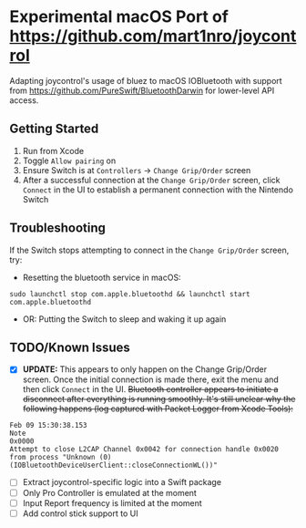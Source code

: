# Experimental macOS Port of https://github.com/mart1nro/joycontrol

Adapting joycontrol's usage of bluez to macOS IOBluetooth with support from https://github.com/PureSwift/BluetoothDarwin for lower-level API access.

## Getting Started

1. Run from Xcode
2. Toggle ```Allow pairing``` on
3. Ensure Switch is at ```Controllers``` -> ```Change Grip/Order``` screen
4. After a successful connection at the ```Change Grip/Order``` screen, click ```Connect``` in the UI to establish a permanent connection with the Nintendo Switch

## Troubleshooting

If the Switch stops attempting to connect in the ```Change Grip/Order``` screen, try:
* Resetting the bluetooth service in macOS:
```
sudo launchctl stop com.apple.bluetoothd && launchctl start com.apple.bluetoothd
```
* OR: Putting the Switch to sleep and waking it up again

## TODO/Known Issues

- [x] __UPDATE:__ This appears to only happen on the Change Grip/Order screen. Once the initial connection is made there, exit the menu and then click ```Connect``` in the UI. ~~Bluetooth controller appears to initiate a disconnect after everything is running smoothly. It's still unclear why the following happens (log captured with Packet Logger from Xcode Tools):~~

```
Feb 09 15:30:38.153
Note
0x0000
Attempt to close L2CAP Channel 0x0042 for connection handle 0x0020 from process "Unknown (0) (IOBluetoothDeviceUserClient::closeConnectionWL())"
```

- [ ] Extract joycontrol-specific logic into a Swift package
- [ ] Only Pro Controller is emulated at the moment
- [ ] Input Report frequency is limited at the moment
- [ ] Add control stick support to UI
